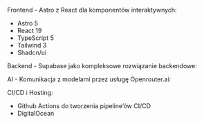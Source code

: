Frontend - Astro z React dla komponentów interaktywnych:
- Astro 5 
- React 19
- TypeScript 5
- Tailwind 3
- Shadcn/ui

Backend - Supabase jako kompleksowe rozwiązanie backendowe:

AI - Komunikacja z modelami przez usługę Openrouter.ai:


CI/CD i Hosting:
- Github Actions do tworzenia pipeline’ów CI/CD
- DigitalOcean